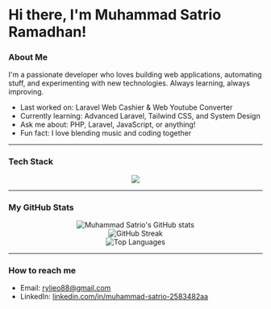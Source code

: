 # Hi there, I'm Muhammad Satrio Ramadhan!

### About Me
I'm a passionate developer who loves building web applications, automating stuff, and experimenting with new technologies. Always learning, always improving.

- Last worked on: Laravel Web Cashier & Web Youtube Converter
- Currently learning: Advanced Laravel, Tailwind CSS, and System Design
- Ask me about: PHP, Laravel, JavaScript, or anything!
- Fun fact: I love blending music and coding together 

---

### Tech Stack
<div align="center">
  <img src="https://skillicons.dev/icons?i=php,laravel,bootstrap,html,css,js,mysql,git,github,vscode" />
</div>

---

### My GitHub Stats

<p align="center">
  <img src="https://github-readme-stats.vercel.app/api?username=rylieo&show_icons=true&theme=radical" alt="Muhammad Satrio's GitHub stats" />
  <br/>
  <img src="https://github-readme-streak-stats.herokuapp.com/?user=rylieo&theme=radical" alt="GitHub Streak" />
  <br/>
  <img src="https://github-readme-stats.vercel.app/api/top-langs/?username=rylieo&layout=compact&theme=radical" alt="Top Languages" />
</p>

---

### How to reach me
- Email: [rylieo88@gmail.com](https://mail.google.com/mail/u/0/?view=cm&tf=1&fs=1&to=rylieo88@gmail.com)
- LinkedIn: [linkedin.com/in/muhammad-satrio-2583482aa](https://www.linkedin.com/in/muhammad-satrio-2583482aa/)